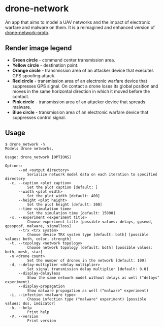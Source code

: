 # drone-network

An app that aims to model a UAV networks and the impact of electronic warfare and malware on them.
It is a reimagined and enhanced version of [drone-network-proto](https://github.com/KryvavyiPotii/drone-network-proto).

## Render image legend

* **Green circle** - command center transmission area.
* **Yellow circle** - destination point.
* **Orange circle** - transmission area of an attacker device that executes GPS spoofing attack.
* **Red circle** - transmission area of an electronic warfare device that suppresses GPS signal.
  On contact a drone loses its global position and moves in the same horizontal direction in which it moved before the contact.
* **Pink circle** - transmission area of an attacker device that spreads malware.
* **Blue circle** - transmission area of an electronic warfare device that suppresses control signal.

## Usage

```shell
$ drone_network -h
Models drone networks.

Usage: drone_network [OPTIONS]

Options:
      --od <output directory>
          Serialize network model data on each iteration to specified directory
  -c, --caption <plot caption>
          Set the plot caption [default: ]
      --width <plot width>
          Set the plot width [default: 400]
      --height <plot height>
          Set the plot height [default: 300]
      --time <simulation time>
          Set the simulation time [default: 15000]
  -x, --experiment <experiment title>
          Choose experiment title [possible values: delays, gpsewd, gpsspoof, malware, signalloss]
      --trx <trx system>
          Choose device TRX system type [default: both] [possible values: both, color, strength]
  -t, --topology <network topology>
          Choose network topology [default: both] [possible values: both, mesh, star]
  -n <drone count>
          Set the number of drones in the network [default: 100]
  -d, --delay-multiplier <delay multiplier>
          Set signal transmission delay multiplier [default: 0.0]
      --display-delayless
          Show the same network model without delays as well ("delays" experiment)
      --display-propagation
          Show malware propagation as well ("malware" experiment)
  -i, --infection <malware type>
          Choose infection type ("malware" experiment) [possible values: dos, indicator]
  -h, --help
          Print help
  -V, --version
          Print version
```
